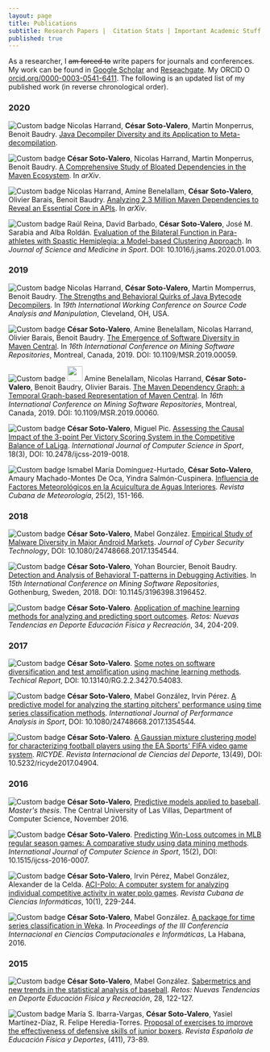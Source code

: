 ```yaml
---
layout: page
title: Publications
subtitle: Research Papers |  Citation Stats | Important Academic Stuff
published: true
---
```


As a researcher, I ~~am forced to~~ write papers for journals and conferences. My work can be found in [Google Scholar](https://scholar.google.es/citations?user=jNBoowwAAAAJ&hl=en) and [Reseachgate](https://www.researchgate.net/profile/Cesar_Soto-Valero). My ORCID <a href="https://orcid.org/0000-0003-0541-6411" target="orcid.widget" rel="noopener noreferrer" style="vertical-align:top;"><img src="https://orcid.org/sites/default/files/images/orcid_16x16.png" style="width:1em;margin-right:.5em;" alt="ORCID iD icon">orcid.org/0000-0003-0541-6411</a>.  The following is an updated list of my published work (in reverse chronological order).

### 2020

<a href="https://github.com/cesarsotovalero/cesarsotovalero.github.io/raw/master/files/publications/SOTO-VALERO_C. _JSS.pdf"><i class="fa fa-file-pdf-o fa-lg"></i></a> ![Custom badge](https://img.shields.io/badge/-JOURNAL_ARTICLE-C32B72.svg) Nicolas Harrand, **César Soto-Valero**, Martin Monperrus, Benoit Baudry. [Java Decompiler Diversity and its Application to Meta-decompilation](). 

<a href="https://arxiv.org/pdf/2001.07808.pdf"><i class="fa fa-file-pdf-o fa-lg"></i></a> ![Custom badge](https://img.shields.io/badge/-JOURNAL_ARTICLE-C32B72.svg) **César Soto-Valero**, Nicolas Harrand, Martin Monperrus, Benoit Baudry. [A Comprehensive Study of Bloated Dependencies in the Maven Ecosystem](https://arxiv.org/abs/2001.07808). In _arXiv_.

<a href="https://arxiv.org/pdf/1908.09757.pdf"><i class="fa fa-file-pdf-o fa-lg"></i></a> ![Custom badge](https://img.shields.io/badge/-JOURNAL_ARTICLE-C32B72.svg) Nicolas Harrand, Amine Benelallam, **César Soto-Valero**, Olivier Barais, Benoit Baudry. [Analyzing 2.3 Million Maven Dependencies to Reveal an Essential Core in APIs](https://arxiv.org/abs/1908.09757). In _arXiv_.

<a href="https://github.com/cesarsotovalero/cesarsotovalero.github.io/raw/master/files/publications/SOTO-VALERO_C._JSAMS.pdf"><i class="fa fa-file-pdf-o fa-lg"></i></a> ![Custom badge](https://img.shields.io/badge/-JOURNAL_ARTICLE-C32B72.svg)  Raúl Reina, David Barbado, **César Soto-Valero**, José M. Sarabia and Alba Roldán. [Evaluation of the Bilateral Function in Para-athletes with Spastic Hemiplegia: a Model-based Clustering Approach](https://www.sciencedirect.com/science/article/pii/S1440244019306620). In _Journal of Science and Medicine in Sport_. DOI: 10.1016/j.jsams.2020.01.003.

### 2019

<a href="https://www.researchgate.net/publication/334465294_The_Strengths_and_Behavioral_Quirks_of_Java_Bytecode_Decompilers"><i class="fa fa-file-pdf-o fa-lg"></i></a> ![Custom badge](https://img.shields.io/badge/-CONFERENCE_PAPER-196CA3.svg) Nicolas Harrand, **César Soto-Valero**, Martin Momperrus, Benoit Baudry. [The Strengths and Behavioral Quirks of Java Bytecode Decompilers](http://www.ieee-scam.org/2019/#acceptedPapers). In _19th International Working Conference on Source Code Analysis and Manipulation_, Cleveland, OH, USA.

<a href="https://www.researchgate.net/publication/331629682_The_Emergence_of_Software_Diversity_in_Maven_Central"><i class="fa fa-file-pdf-o fa-lg"></i></a> ![Custom badge](https://img.shields.io/badge/-CONFERENCE_PAPER-196CA3.svg) **César Soto-Valero**, Amine Benelallam, Nicolas Harrand, Olivier Barais, Benoit Baudry. [The Emergence of Software Diversity in Maven Central](https://conf.researchr.org/track/msr-2019/msr-2019-papers#event-overview). In _16th International Conference on Mining Software Repositories_, Montreal, Canada, 2019. DOI: 10.1109/MSR.2019.00059. 

<a href="https://www.researchgate.net/publication/330439403_The_Maven_Dependency_Graph_a_Temporal_Graph-based_Representation_of_Maven_Central"><i class="fa fa-file-pdf-o fa-lg"></i></a> ![Custom badge](https://img.shields.io/badge/-CONFERENCE_PAPER-196CA3.svg) <img src="../img/award.png" height="30px"> Amine Benelallam, Nicolas Harrand, **César Soto-Valero**, Benoit Baudry, Olivier Barais. [The Maven Dependency Graph: a Temporal Graph-based Representation of Maven Central](https://2019.msrconf.org/track/msr-2019-Data-Showcase#event-overview). In _16th International Conference on Mining Software Repositories_, Montreal, Canada, 2019. DOI: 10.1109/MSR.2019.00060. 

<a href="https://content.sciendo.com/view/journals/ijcss/18/3/article-p69.xml"><i class="fa fa-file-pdf-o fa-lg"></i></a> ![Custom badge](https://img.shields.io/badge/-JOURNAL_ARTICLE-C32B72.svg) **César Soto-Valero**, Miguel Pic. [Assessing the Causal Impact of the 3-point Per Victory Scoring System in the Competitive Balance of LaLiga](https://content.sciendo.com/view/journals/ijcss/18/3/article-p69.xml). _International Journal of Computer Science in Sport_, 18(3), DOI: 10.2478/ijcss-2019-0018. 

<a href="http://rcm.insmet.cu/index.php/rcm/article/download/462/677"><i class="fa fa-file-pdf-o fa-lg"></i></a> ![Custom badge](https://img.shields.io/badge/-JOURNAL_ARTICLE-C32B72.svg) Ismabel María Domínguez-Hurtado, **César Soto-Valero**, Amaury Machado-Montes De Oca, Yindra Salmón-Cuspinera. [Influencia de Factores Meteorológicos en la Acuicultura de Aguas Interiores](http://rcm.insmet.cu/index.php/rcm/article/view/462). _Revista Cubana de Meteorología_, 25(2), 151-166. 

### 2018

<a href="https://github.com/cesarsotovalero/cesarsotovalero.github.io/raw/master/files/publications/SOTO-VALERO%20C.%20TSEC.pdf"><i class="fa fa-file-pdf-o fa-lg"></i></a> ![Custom badge](https://img.shields.io/badge/-JOURNAL_ARTICLE-C32B72.svg) **César Soto-Valero**, Mabel González. [Empirical Study of Malware Diversity in Major Android Markets](https://www.tandfonline.com/doi/full/10.1080/23742917.2018.1483876). _Journal of Cyber Security Technology_, DOI: 10.1080/24748668.2017.1354544. 

<a href="https://hal.inria.fr/hal-01763369/document"><i class="fa fa-file-pdf-o fa-lg"></i></a> ![Custom badge](https://img.shields.io/badge/-CONFERENCE_PAPER-196CA3.svg) **César Soto-Valero**, Yohan Bourcier, Benoit Baudry. [Detection and Analysis of Behavioral T-patterns
in Debugging Activities](https://2018.msrconf.org/track/msr-2018-Mining-Challenge). In _15th International Conference on Mining Software Repositories_, Gothenburg, Sweden, 2018. DOI: 10.1145/3196398.3196452. 

<a href="https://github.com/cesarsotovalero/cesarsotovalero.github.io/blob/master/files/publications/SOTO-VALERO%20C.%20%20Retos%20(2).pdf"><i class="fa fa-file-pdf-o fa-lg"></i></a> ![Custom badge](https://img.shields.io/badge/-JOURNAL_ARTICLE-C32B72.svg) **César Soto-Valero**. [Application of machine learning methods for analyzing and predicting sport outcomes](https://recyt.fecyt.es/index.php/retos/article/view/58506). _Retos: Nuevas Tendencias en Deporte Educación Física y Recreación_, 34, 204-209.

### 2017

<a href="../files/publications/Report.pdf"><i class="fa fa-file-pdf-o fa-lg"></i></a> ![Custom badge](https://img.shields.io/badge/-TECHNICAL_REPORT-606B70.svg) **César Soto-Valero**. [Some notes on software diversification and test amplification using machine learning methods](https://www.researchgate.net/publication/319965050_Some_notes_on_software_diversification_and_test_amplification_using_machine_learning_methods). _Techical Report_, DOI: 10.13140/RG.2.2.34270.54083.

<a href="https://github.com/cesarsotovalero/cesarsotovalero.github.io/blob/master/files/publications/SOTO-VALERO%20C.%20%20IJPAS.pdf"><i class="fa fa-file-pdf-o fa-lg"></i></a> ![Custom badge](https://img.shields.io/badge/-JOURNAL_ARTICLE-C32B72.svg) **César Soto-Valero**, Mabel González, Irvin Pérez. [A predictive model for analyzing the starting pitchers' performance using time series classification methods](https://www.tandfonline.com/doi/abs/10.1080/24748668.2017.1354544). _International Journal of Performance Analysis in Sport_, DOI: 10.1080/24748668.2017.1354544. 

<a href="https://github.com/cesarsotovalero/cesarsotovalero.github.io/blob/master/files/publications/SOTO-VALERO%20C.%20%20RYCIDE.pdf"><i class="fa fa-file-pdf-o fa-lg"></i></a> ![Custom badge](https://img.shields.io/badge/-JOURNAL_ARTICLE-C32B72.svg) **César Soto-Valero**. [A Gaussian mixture clustering model for characterizing football players using the EA Sports' FIFA video game system](http://www.cafyd.com/REVISTA/ojs/index.php/ricyde/article/view/1165). _RICYDE. Revista Internacional de Ciencias del Deporte_, 13(49), DOI: 10.5232/ricyde2017.04904. 

### 2016

<a href="../files/publications/SOTO-VALERO C. Tesis.pdf"><i class="fa fa-file-pdf-o fa-lg"></i></a> ![Custom badge](https://img.shields.io/badge/-MASTER_THESIS-F8C91F.svg) **César Soto-Valero**, [Predictive models applied to baseball](https://www.researchgate.net/publication/312084388_Modelos_predictivos_con_aplicacion_en_el_beisbol). _Master's thesis_. The Central University of Las Villas, Department of Computer Science, November 2016.
  
<a href="https://github.com/cesarsotovalero/cesarsotovalero.github.io/blob/master/files/publications/SOTO-VALERO%20C.%20%20IJCSS.pdf"><i class="fa fa-file-pdf-o fa-lg"></i></a> ![Custom badge](https://img.shields.io/badge/-JOURNAL_ARTICLE-C32B72.svg) **César Soto-Valero**. [Predicting Win-Loss outcomes in MLB regular season games: A comparative study using data mining methods](https://www.degruyter.com/view/j/ijcss.2016.15.issue-2/ijcss-2016-0007/ijcss-2016-0007.xml). _International Journal of Computer Science in Sport_, 15(2), DOI: 10.1515/ijcss-2016-0007. 

<a href="https://github.com/cesarsotovalero/cesarsotovalero.github.io/blob/master/files/publications/SOTO-VALERO%20C.%20%20RCCI.pdf"><i class="fa fa-file-pdf-o fa-lg"></i></a> ![Custom badge](https://img.shields.io/badge/-JOURNAL_ARTICLE-C32B72.svg) **César Soto-Valero**, Irvin Pérez, Mabel González, Alexander de la Celda. [ACI-Polo: A computer system for analyzing individual competitive activity in water polo games](https://rcci.uci.cu/?journal=rcci&page=article&op=view&path%5B%5D=1099). _Revista Cubana de Ciencias Informáticas_, 10(1), 229-244. 

<a href="https://github.com/cesarsotovalero/cesarsotovalero.github.io/blob/master/files/publications/SOTO-VALERO%20C.%20%20CCI16.pdf"><i class="fa fa-file-pdf-o fa-lg"></i></a> ![Custom badge](https://img.shields.io/badge/-CONFERENCE_PAPER-196CA3.svg) **César Soto-Valero**, Mabel González. [A package for time series classification in Weka](http://www.informaticahabana.cu/es/node/1630). In _Proceedings of the III Conferencia Internacional en Ciencias Computacionales e Informáticas_, La Habana, 2016.

### 2015

<a href="../files/publications/SOTO-VALERO C. Retos (1).pdf"><i class="fa fa-file-pdf-o fa-lg"></i></a> ![Custom badge](https://img.shields.io/badge/-JOURNAL_ARTICLE-C32B72.svg) **César Soto-Valero**, Mabel González. [Sabermetrics and new trends in the statistical analysis of baseball](https://recyt.fecyt.es/index.php/retos/article/view/34826). _Retos: Nuevas Tendencias en Deporte Educación Física y Recreación_, 28, 122-127.

<a href="https://github.com/cesarsotovalero/cesarsotovalero.github.io/blob/master/files/publications/SOTO-VALERO%20C.%20%20REEFD.pdf"><i class="fa fa-file-pdf-o fa-lg"></i></a> ![Custom badge](https://img.shields.io/badge/-JOURNAL_ARTICLE-C32B72.svg) María S. Ibarra-Vargas, **César Soto-Valero**, Yasiel Martínez-Díaz, R. Felipe Heredia-Torres. [Proposal of exercises to improve the effectiveness of defensive skills of junior boxers](http://www.reefd.es/index.php/reefd/article/view/115). _Revista Española de Educación Física y Deportes_, (411), 73-89.